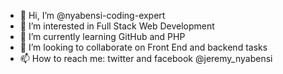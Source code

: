 - 👋 Hi, I’m @nyabensi-coding-expert
- 👀 I’m interested in Full Stack Web Development
- 🌱 I’m currently learning GitHub and PHP
- 💞️ I’m looking to collaborate on Front End and backend tasks
- 📫 How to reach me: twitter and facebook @jeremy_nyabensi

<!---
nyabensi-coding-expert/nyabensi-coding-expert is a ✨ special ✨ repository because its `README.md` (this file) appears on your GitHub profile.
You can click the Preview link to take a look at your changes.
--->

